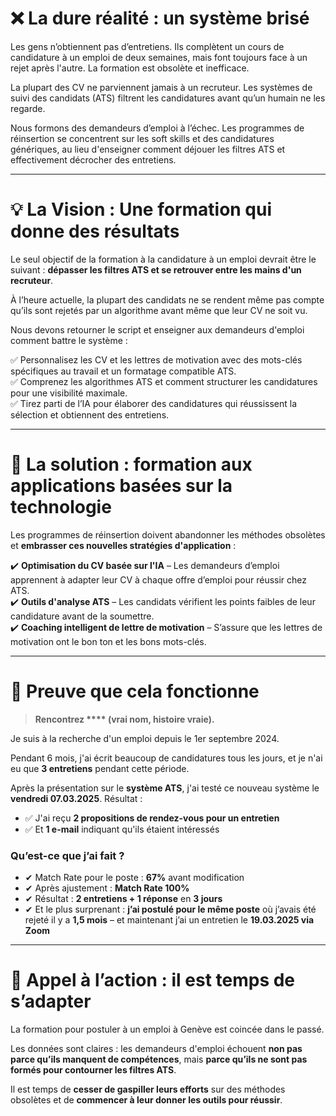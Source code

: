 # ❌ La dure réalité : un système brisé

Les gens n’obtiennent pas d’entretiens. Ils complètent un cours de candidature à un emploi de deux semaines, mais font toujours face à un rejet après l'autre. La formation est obsolète et inefficace.

La plupart des CV ne parviennent jamais à un recruteur. Les systèmes de suivi des candidats (ATS) filtrent les candidatures avant qu’un humain ne les regarde.

Nous formons des demandeurs d’emploi à l’échec. Les programmes de réinsertion se concentrent sur les soft skills et des candidatures génériques, au lieu d'enseigner comment déjouer les filtres ATS et effectivement décrocher des entretiens.

---

# 💡 La Vision : Une formation qui donne des résultats

Le seul objectif de la formation à la candidature à un emploi devrait être le suivant : **dépasser les filtres ATS et se retrouver entre les mains d'un recruteur**.

À l’heure actuelle, la plupart des candidats ne se rendent même pas compte qu’ils sont rejetés par un algorithme avant même que leur CV ne soit vu.

Nous devons retourner le script et enseigner aux demandeurs d'emploi comment battre le système :

✅ Personnalisez les CV et les lettres de motivation avec des mots-clés spécifiques au travail et un formatage compatible ATS.  
✅ Comprenez les algorithmes ATS et comment structurer les candidatures pour une visibilité maximale.  
✅ Tirez parti de l’IA pour élaborer des candidatures qui réussissent la sélection et obtiennent des entretiens.

---

# 🔧 La solution : formation aux applications basées sur la technologie

Les programmes de réinsertion doivent abandonner les méthodes obsolètes et **embrasser ces nouvelles stratégies d'application** :

✔️ **Optimisation du CV basée sur l'IA** – Les demandeurs d’emploi apprennent à adapter leur CV à chaque offre d’emploi pour réussir chez ATS.  
✔️ **Outils d'analyse ATS** – Les candidats vérifient les points faibles de leur candidature avant de la soumettre.  
✔️ **Coaching intelligent de lettre de motivation** – S’assure que les lettres de motivation ont le bon ton et les bons mots-clés.

---

# 📢 Preuve que cela fonctionne

> **Rencontrez **** (vrai nom, histoire vraie).**

Je suis à la recherche d'un emploi depuis le 1er septembre 2024.

Pendant 6 mois, j'ai écrit beaucoup de candidatures tous les jours, et je n'ai eu que **3 entretiens** pendant cette période.

Après la présentation sur le **système ATS**, j'ai testé ce nouveau système le **vendredi 07.03.2025**. Résultat :

- ✅ J'ai reçu **2 propositions de rendez-vous pour un entretien**
- ✅ Et **1 e-mail** indiquant qu'ils étaient intéressés

### Qu’est-ce que j’ai fait ?

- ✔ Match Rate pour le poste : **67%** avant modification  
- ✔ Après ajustement : **Match Rate 100%**  
- ✔ Résultat : **2 entretiens + 1 réponse** en **3 jours**  
- ✔ Et le plus surprenant : **j’ai postulé pour le même poste** où j’avais été rejeté il y a **1,5 mois** – et maintenant j’ai un entretien le **19.03.2025 via Zoom**

---

# 🚨 Appel à l’action : il est temps de s’adapter

La formation pour postuler à un emploi à Genève est coincée dans le passé.

Les données sont claires : les demandeurs d'emploi échouent **non pas parce qu’ils manquent de compétences**, mais **parce qu’ils ne sont pas formés pour contourner les filtres ATS**.

Il est temps de **cesser de gaspiller leurs efforts** sur des méthodes obsolètes et de **commencer à leur donner les outils pour réussir**.
